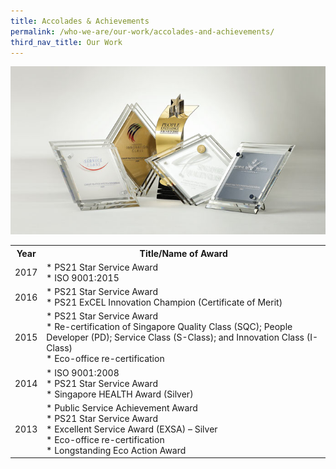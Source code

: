 ```yaml
---
title: Accolades & Achievements
permalink: /who-we-are/our-work/accolades-and-achievements/
third_nav_title: Our Work
---
```


<img src="/images/cpib-awards.jpg" alt="cpib awards">

<table>
  <tr>
    <th><span style="font-weight:bold">Year</span></th>
    <th>Title/Name of Award</th>
  </tr>

  <tr>
    <td>2017</td>
    <td>
      * PS21 Star Service Award<br>
      * ISO 9001:2015
    </td>
  </tr>

  <tr>
    <td>2016</td>
    <td>
      * PS21 Star Service Award<br>
      * PS21 ExCEL Innovation Champion (Certificate of Merit)
    </td>
  </tr>

  <tr>
    <td>2015</td>
    <td>
      * PS21 Star Service Award<br>
      * Re-certification of Singapore Quality Class (SQC); People Developer (PD); Service Class (S-Class); and Innovation Class (I-Class)<br>
      * Eco-office re-certification
    </td>
  </tr>

  <tr>
    <td>2014</td>
    <td>
      * ISO 9001:2008<br>
      * PS21 Star Service Award<br>
      * Singapore HEALTH Award (Silver)
    </td>
  </tr>

  <tr>
    <td>2013</td>
    <td>
      * Public Service Achievement Award<br>
      * PS21 Star Service Award<br>
      * Excellent Service Award (EXSA) – Silver<br>
      * Eco-office re-certification<br>
      * Longstanding Eco Action Award
    </td>
  </tr>
  

</table>
